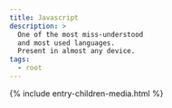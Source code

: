 ```yaml
---
title: Javascript
description: >
  One of the most miss-understood 
  and most used languages.
  Present in almost any device.
tags:
  - root
---
```


{% include entry-children-media.html %}
